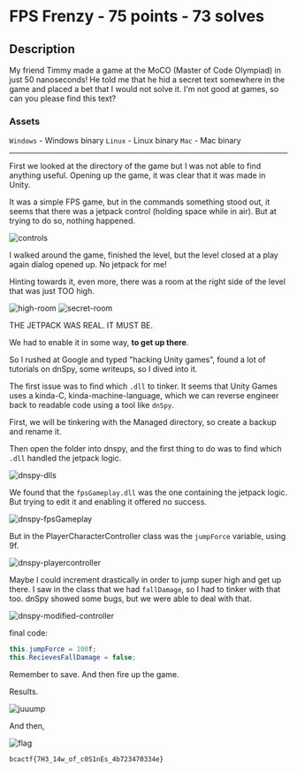 # FPS Frenzy - 75 points - 73 solves
## Description
My friend Timmy made a game at the MoCO (Master of Code Olympiad) in just 50 nanoseconds! He told me that he hid a secret text somewhere in the game and placed a bet that I would not solve it. I'm not good at games, so can you please find this text?

### Assets
`Windows` - Windows binary
`Linux` - Linux binary
`Mac` - Mac binary

---

First we looked at the directory of the game but I was not able to find anything
useful. Opening up the game, it was clear that it was made in Unity.

It was a simple FPS game, but in the commands something stood out, it seems that
there was a jetpack control (holding space while in air). But at trying to do so,
nothing happened.

![controls](controls.png "controls of the game")

I walked around the game, finished the level, but the level closed at a play again
dialog opened up. No jetpack for me!

Hinting towards it, even more, there was a room at the right side of the level that
was just TOO high.

![high-room](secret_room2.png "super high room")
![secret-room](secret_room.png "super high room 2")

THE JETPACK WAS REAL. IT MUST BE.

We had to enable it in some way, **to get up there**.

So I rushed at Google and typed "hacking Unity games", found a lot of tutorials on
dnSpy, some writeups, so I dived into it.

The first issue was to find which `.dll` to tinker. It seems that Unity Games uses
a kinda-C, kinda-machine-language, which we can reverse engineer back to readable
code using a tool like `dnSpy`.

First, we will be tinkering with the Managed directory, so create a backup and 
rename it.

Then open the folder into dnspy, and the first thing to do was to find which 
`.dll` handled the jetpack logic.

![dnspy-dlls](dnspy-dlls.png "dlls in dnspy")

We found that the `fpsGameplay.dll` was the one containing the jetpack logic. But trying to edit it
and enabling it offered no success.

![dnspy-fpsGameplay](dnspy-fpsGameplay.png "fpsGameplay in dnspy")

But in the PlayerCharacterController class was the `jumpForce` variable, using 9f.

![dnspy-playercontroller](dnspy-playercontroller.png "jumpForce variable into PlayerCharacterController")

Maybe I could increment drastically in order to jump super high and get up there.
I saw in the class that we had `fallDamage`, so I had to tinker with that too.
dnSpy showed some bugs, but we were able to deal with that.

![dnspy-modified-controller](dnspy-modified-controller.png "modified class")

final code:
```C#
this.jumpForce = 100f;
this.RecievesFallDamage = false;
```

Remember to save. And then fire up the game.

Results.

![juuump](juuump.png "super jump")

And then,

![flag](flag.png "finally the flag")

`bcactf{7H3_14w_of_c0S1nEs_4b723470334e}`
